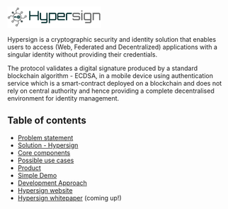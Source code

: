 ![logo](docs/images/hsBanner_logo2.png)

Hypersign is a cryptographic security and identity solution that enables users to access (Web, Federated and Decentralized) applications with a singular identity without providing their credentials.

The protocol validates a digital signature produced by a standard  blockchain algorithm - ECDSA, in a mobile device using authentication service which is a smart-contract deployed on a blockchain and does not rely on central authority and hence providing a complete decentralised environment for identity management.

## Table of contents

* [Problem statement](https://github.com/hypermine-bc/hypersign/blob/master/docs/problem-statement.md)
* [Solution - Hypersign](docs/overview.md)
* [Core components](docs/hs-products.md)
* [Possible use cases](https://github.com/hypermine-bc/hypersign/blob/master/docs/overview.md#usecases)
* [Product](docs/screen-shots.md) 
* [Simple Demo](https://github.com/hypermine-bc/hypersign/raw/master/docs/images/demo.mp4)
* [Development Approach](docs/development-approach.md)
* [Hypersign website](http://hypermine.in/hypersign/)
* [Hypersign whitepaper]() (coming up!)
